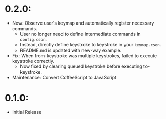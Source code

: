 # 0.2.0:
- New: Observe user's keymap and automatically register necessary commands.
  - User no longer need to define intermediate commands in `config.cson`.
  - Instead, directly define keystroke to keystroke in your `keymap.cson`.
  - README.md is updated with new-way example.
- Fix: When from-keystroke was multiple keystrokes, failed to execute keystroke correctly.
  - Now fixed by clearing queued keystroke before executing to-keystroke.
- Maintenance: Convert CoffeeScript to JavaScript
# 0.1.0:
- Initial Release
